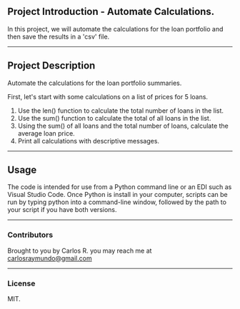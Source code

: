 ## Project Introduction - Automate Calculations.
In this project, we will automate the calculations for the loan portfolio and then save the results in a 'csv' file.

---
## Project Description

Automate the calculations for the loan portfolio summaries.

First, let's start with some calculations on a list of prices for 5 loans. 
1. Use the len() function to calculate the total number of loans in the list. 
2. Use the sum() function to calculate the total of all loans in the list. 
3. Using the sum() of all loans and the total number of loans, calculate the average loan price. 
4. Print all calculations with descriptive messages. 

---
## Usage

The code is intended for use from a Python command line or an EDI such as Visual Studio Code.
Once Python is install in your computer, scripts can be run by typing python into a command-line window, followed by the path to your script if you have both versions.

---
### Contributors
Brought to you by Carlos R. you may reach me at carlosraymundo@gmail.com

---
### License
MIT.
